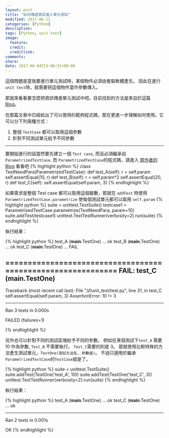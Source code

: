```yaml
---
layout: post
title: "如何傳遞資訊進入單元測試"
modified: 2017-06-11
categories: [Python]
description:
tags: [Python, unit test]
image:
  feature:
  credit:
  creditlink:
comments:
share:
date: 2017-06-04T23:06:51+08:00
---
```


這個問題是當我要進行單元測試時，某個物件必須由套裝軟體產生。
因此在進行`unit test`時，就需要把這個物件當作參數傳入。

那就來看看要怎麼把資訊傳進單元測試中吧。目前找到的方法是來自於這篇  [Blog](http://eli.thegreenplace.net/2011/08/02/python-unit-testing-parametrized-test-cases/)。

在那篇文章中已經給出了可以使用的範例程式碼，那在更進一步理解如何使用。它可以分下列兩種方式：

1. 整個 `TestCase` 都可以取用這個參數
2. 針對不同測試單元給予不同參數

***
要開始進行的話當然要先建立一個 `Test case`, 而且必須繼承自 `ParametrizedTestCase`.
而 `ParametrizedTestCase`的程式碼，請進入 [原作者的Blog](http://eli.thegreenplace.net/2011/08/02/python-unit-testing-parametrized-test-cases/) 看看吧
{% highlight python %}
class TestNeedPara(ParametrizedTestCase):
  def test_A(self):
    r = self.param
    self.assertEqual(10, r)
  def test_B(self):
    r = self.param*2
    self.assertEqual(20, r)
  def test_C(self):
    self.assertEqual(self.param, 3)
{% endhighlight %}

如果需求是整個 Test case 都可以取用這個變數，那就在 `addTest` 時使用 `ParametrizedTestCase.parametrize`
使每個測試單元都可以取用 `self.param`
{% highlight python %}
suite = unittest.TestSuite()
testcase1 = ParametrizedTestCase.parametrize(TestNeedPara, param=10)
suite.addTest(testcase1)
unittest.TextTestRunner(verbosity=2).run(suite)
{% endhighlight %}

執行結果：

{% highlight python %}
test_A (__main__.TestOne) ... ok
test_B (__main__.TestOne) ... ok
test_C (__main__.TestOne) ... FAIL

============================================================
FAIL: test_C (__main__.TestOne)
------------------------------------------------------------
Traceback (most recent call last):
  File "/***/***/unit_test/test.py", line 31, in test_C
    self.assertEqual(self.param, 3)
AssertionError: 10 != 3

------------------------------------------------------------
Ran 3 tests in 0.000s

FAILED (failures=1)

{% endhighlight %}

另外也可以針對不同的測試區塊給予不同的參數。
例如在某個測試下`test_A` 需要 10 作為參數, `Test_B` 不需要執行， `Test_C`需要的則是 3。
那就使用比較特殊的方法產生測試單元，`TestOne(測試方法名, 參數值)`。
不過只適用於繼承 `ParametrizedTestCase`的`TestCase`就是了。

{% highlight python %}
suite = unittest.TestSuite()
suite.addTest(TestOne('test_A', 10))
suite.addTest(TestOne('test_C', 3))
unittest.TextTestRunner(verbosity=2).run(suite)
{% endhighlight %}

執行結果：

{% highlight python %}
test_A (__main__.TestOne) ... ok
test_C (__main__.TestOne) ... ok

------------------------------------------------------------
Ran 2 tests in 0.001s

OK
{% endhighlight %}

